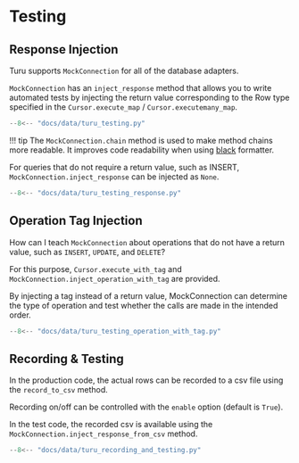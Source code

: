 # Testing

## Response Injection
Turu supports `MockConnection` for all of the database adapters.

`MockConnection` has an `inject_response` method that allows you to write automated tests by injecting the return value corresponding to the Row type specified in the `Cursor.execute_map` / `Cursor.executemany_map`.

```python
--8<-- "docs/data/turu_testing.py"
```

!!! tip
    The `MockConnection.chain` method is used to make method chains more readable.
    It improves code readability when using [black](https://pypi.org/project/black/) formatter.

For queries that do not require a return value, such as INSERT,
`MockConnection.inject_response` can be injected as `None`.

```python
--8<-- "docs/data/turu_testing_response.py"
```

## Operation Tag Injection

How can I teach `MockConnection` about operations that do not have a return value, such as `INSERT`, `UPDATE`, and `DELETE`?

For this purpose, `Cursor.execute_with_tag` and `MockConnection.inject_operation_with_tag` are provided.

By injecting a tag instead of a return value, MockConnection can determine the type of operation and test whether the calls are made in the intended order.

```python
--8<-- "docs/data/turu_testing_operation_with_tag.py"

```

## Recording & Testing

In the production code, the actual rows can be recorded to a csv file using the `record_to_csv` method.

Recording on/off can be controlled with the `enable` option (default is `True`).

In the test code, the recorded csv is available using the `MockConnection.inject_response_from_csv` method.

```python
--8<-- "docs/data/turu_recording_and_testing.py"
```
